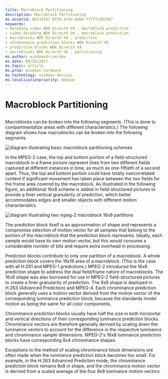 ```yaml
---
title: Macroblock Partitioning
description: Macroblock Partitioning
ms.assetid: 8b21df67-0f59-4c6d-8db6-f7ff7c982587
keywords:
- decoding video WDK DirectX VA , macroblock prediction
- video decoding WDK DirectX VA , macroblock prediction
- macroblocks WDK DirectX VA , prediction
- chrominance prediction blocks WDK DirectX VA
- prediction blocks WDK DirectX VA
- macroblocks WDK DirectX VA , partitioning
ms.author: windowsdriverdev
ms.date: 04/20/2017
ms.topic: article
ms.prod: windows-hardware
ms.technology: windows-devices
ms.localizationpriority: medium
---
```


# Macroblock Partitioning


## <span id="ddk_macroblock_partitioning_gg"></span><span id="DDK_MACROBLOCK_PARTITIONING_GG"></span>


Macroblocks can be broken into the following segments. (This is done to compartmentalize areas with different characteristics.) The following diagram shows how macroblocks can be broken into the following segments.

![diagram illustrating basic macroblock partitioning schemes](images/portschem.png)

In the MPEG-2 case, the top and bottom portion of a field-structured macroblock in a frame picture represent lines from two different fields captured at different instances in time, as much as one-fiftieth of a second apart. Thus, the top and bottom portion could have totally noncorrelated content if significant movement has taken place between the two fields for the frame area covered by the macroblock. As illustrated in the following figure, an additional 16x8 scheme is added in field-structured pictures to provide a finer vertical granularity of prediction, which better accommodates edges and smaller objects with different motion characteristics.

![diagram illustrating two mpeg-2 macroblock 16x8 partitions](images/m2macro.png)

The prediction block itself is an approximation of shape and represents a compromise selection of motion vector for all samples that belong to the portion of the macroblock that the prediction block represents. Ideally, each sample would have its own motion vector, but this would consume a considerable number of bits and require extra overhead in processing.

Prediction blocks contribute to only one partition of a macroblock. A whole prediction block covers the 16x16 area of a macroblock. (This is the case with all H.261 and MPEG-1 predictions.) MPEG-2 introduced the 16x8 prediction shape to address the dual field/frame nature of macroblocks. The 16x8 shape was also borrowed for use in MPEG-2 field-structured pictures to create a finer granularity of prediction. The 8x8 shape is deployed in H.263 (Advanced Prediction) and MPEG-4. Each chrominance prediction block generally uses a motion vector derived from the motion vector of the corresponding luminance prediction block, because the standards model motion as being the same for all color components.

Chrominance prediction blocks usually have half the size in both horizontal and vertical directions of their corresponding luminance prediction blocks. Chrominance vectors are therefore generally derived by scaling down the luminance vectors to account for the difference in the respective luminance and chrominance sample dimensions. MPEG-2's 16x8 luminance prediction blocks have corresponding 8x4 chrominance shapes.

Exceptions to the method of scaling chrominance block dimensions are often made when the luminance prediction block becomes too small. For example, in the H.263 Advanced Prediction mode, the chrominance prediction block remains 8x8 in shape, and the chrominance motion vector is derived from a scaled average of the four 8x8 luminance motion vectors.

 

 





